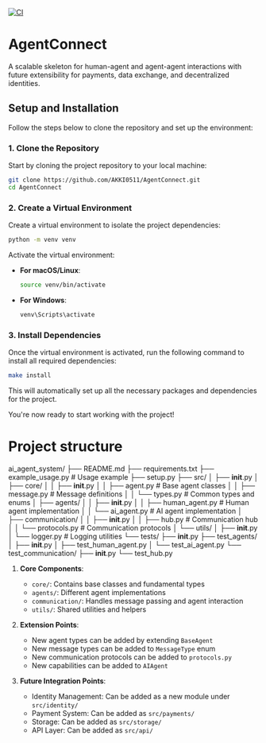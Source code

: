 [![CI](https://github.com/AKKI0511/AgentConnect/actions/workflows/main.yml/badge.svg)](https://github.com/AKKI0511/AgentConnect/actions/workflows/main.yml)
# AgentConnect
A scalable skeleton for human-agent and agent-agent interactions with future extensibility for payments, data exchange, and decentralized identities.

## Setup and Installation

Follow the steps below to clone the repository and set up the environment:

### 1. Clone the Repository
Start by cloning the project repository to your local machine:

```bash
git clone https://github.com/AKKI0511/AgentConnect.git
cd AgentConnect
```

### 2. Create a Virtual Environment
Create a virtual environment to isolate the project dependencies:

```bash
python -m venv venv
```

Activate the virtual environment:

- **For macOS/Linux**:
  ```bash
  source venv/bin/activate
  ```

- **For Windows**:
  ```bash
  venv\Scripts\activate
  ```

### 3. Install Dependencies
Once the virtual environment is activated, run the following command to install all required dependencies:

```bash
make install
```

This will automatically set up all the necessary packages and dependencies for the project.

You're now ready to start working with the project!


# Project structure
ai_agent_system/
├── README.md
├── requirements.txt
├── example_usage.py        # Usage example
├── setup.py
├── src/
│   ├── __init__.py
│   ├── core/
│   │   ├── __init__.py
│   │   ├── agent.py          # Base agent classes
│   │   ├── message.py        # Message definitions
│   │   └── types.py          # Common types and enums
│   ├── agents/
│   │   ├── __init__.py
│   │   ├── human_agent.py    # Human agent implementation
│   │   └── ai_agent.py       # AI agent implementation
│   ├── communication/
│   │   ├── __init__.py
│   │   ├── hub.py           # Communication hub
│   │   └── protocols.py     # Communication protocols
│   └── utils/
│       ├── __init__.py
│       └── logger.py        # Logging utilities
└── tests/
    ├── __init__.py
    ├── test_agents/
    │   ├── __init__.py
    │   ├── test_human_agent.py
    │   └── test_ai_agent.py
    └── test_communication/
        ├── __init__.py
        └── test_hub.py

1. **Core Components**:
   - `core/`: Contains base classes and fundamental types
   - `agents/`: Different agent implementations
   - `communication/`: Handles message passing and agent interaction
   - `utils/`: Shared utilities and helpers

2. **Extension Points**:
   - New agent types can be added by extending `BaseAgent`
   - New message types can be added to `MessageType` enum
   - New communication protocols can be added to `protocols.py`
   - New capabilities can be added to `AIAgent`

3. **Future Integration Points**:
   - Identity Management: Can be added as a new module under `src/identity/`
   - Payment System: Can be added as `src/payments/`
   - Storage: Can be added as `src/storage/`
   - API Layer: Can be added as `src/api/`
